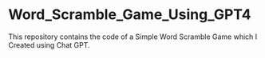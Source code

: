 # Word_Scramble_Game_Using_GPT4
This repository contains the code of a Simple Word Scramble Game which I Created using Chat GPT.

